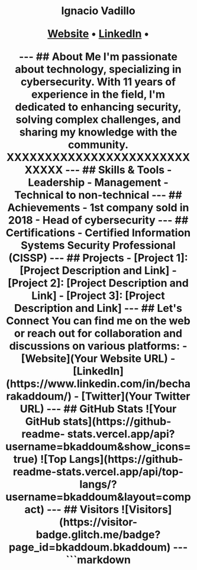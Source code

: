<h1 align="center"> Ignacio Vadillo
<p align="center">
<a href="[Your Website URL]">Website</a> •
<a href="[LinkedIn URL]">LinkedIn</a> •
</p>
---
## About Me
I'm passionate about technology, specializing in cybersecurity. With 11 years of experience in the
field, I'm dedicated to enhancing security, solving complex challenges, and sharing my knowledge
with the community. XXXXXXXXXXXXXXXXXXXXXXXXXXXXX
---
## Skills & Tools
- Leadership
- Management
- Technical to non-technical
---
## Achievements
- 1st company sold in 2018
- Head of cybersecurity
---
## Certifications
- Certified Information Systems Security Professional (CISSP)
---
## Projects
- [Project 1]: [Project Description and Link]
- [Project 2]: [Project Description and Link]
- [Project 3]: [Project Description and Link]
---
## Let's Connect
You can find me on the web or reach out for collaboration and discussions on various platforms:
- [Website](Your Website URL)
- [LinkedIn](https://www.linkedin.com/in/becharakaddoum/)
- [Twitter](Your Twitter URL)
---
## GitHub Stats
![Your GitHub stats](https://github-readme-
stats.vercel.app/api?username=bkaddoum&show_icons=true)
![Top Langs](https://github-readme-stats.vercel.app/api/top-
langs/?username=bkaddoum&layout=compact)
---
## Visitors
![Visitors](https://visitor-badge.glitch.me/badge?page_id=bkaddoum.bkaddoum)
---
```markdown
